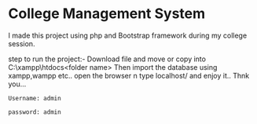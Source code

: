 College Management System
===================================================
I made this project using php and Bootstrap framework during my college session.
 
 step to run the project:-
 Download file and move or copy into C:\xampp\htdocs\<folder name>
 Then import the database using xampp,wampp etc..
 open the browser n type localhost/<foldername>
 and enjoy it..
 Thnk you...
 
`Username: admin`

`password: admin`
